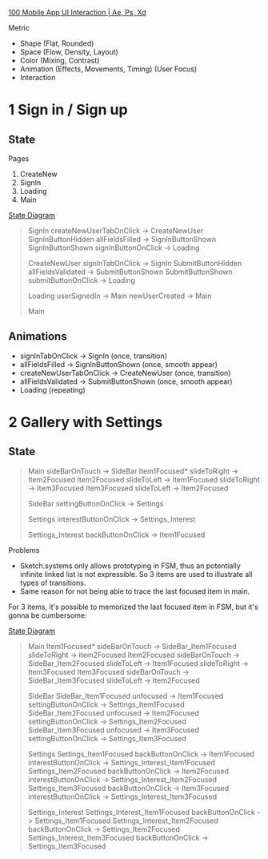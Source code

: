 [100 Mobile App UI Interaction | Ae, Ps, Xd](https://www.behance.net/gallery/53917017/100-Mobile-App-UI-Interaction)

Metric
- Shape (Flat, Rounded)
- Space (Flow, Density, Layout)
- Color (Mixing, Contrast)
- Animation (Effects, Movements, Timing) (User Focus)
- Interaction

# 1 Sign in / Sign up

## State

Pages
1. CreateNew
2. SignIn
3. Loading
4. Main

[State Diagram](https://sketch.systems/boygao1992/sketch/d3b7f3ebbe42ddddd4b27e3fc4b84f13)

> SignIn
>   createNewUserTabOnClick -> CreateNewUser
>   SignInButtonHidden
>     allFieldsFilled -> SignInButtonShown
>   SignInButtonShown
>     signInButtonOnClick -> Loading
>
> CreateNewUser
>   signInTabOnClick -> SignIn
>   SubmitButtonHidden
>     allFieldsValidated -> SubmitButtonShown
>   SubmitButtonShown
>     submitButtonOnClick -> Loading
>
> Loading
>   userSignedIn -> Main
>   newUserCreated -> Main
>
> Main

## Animations

- signInTabOnClick -> SignIn (once, transition)
- allFieldsFilled -> SignInButtonShown (once, smooth appear)
- createNewUserTabOnClick -> CreateNewUser (once, transition)
- allFieldsValidated -> SubmitButtonShown (once, smooth appear)
- Loading (repeating)

# 2 Gallery with Settings

## State

> Main
>   sideBarOnTouch -> SideBar
>   Item1Focused*
>     slideToRight -> Item2Focused
>   Item2Focused
>     slideToLeft -> Item1Focused
>     slideToRight -> Item3Focused
>   Item3Focused
>     slideToLeft -> Item2Focused
>
> SideBar
>   settingButtonOnClick -> Settings
>
> Settings
>   interestButtonOnClick -> Settings_Interest
>
> Settings_Interest
>   backButtonOnClick -> Item1Focused

Problems
- Sketch.systems only allows prototyping in FSM, thus an potentially infinite linked list is not expressible.
So 3 items are used to illustrate all types of transitions.
- Same reason for not being able to trace the last focused item in main.

For 3 items, it's possible to memorized the last focused item in FSM, but it's gonna be cumbersome:

[State Diagram](https://sketch.systems/boygao1992/sketch/d4136bcaf8cfb3f5391c29be0cc12b10)

> Main
>   Item1Focused*
>     sideBarOnTouch -> SideBar_Item1Focused
>     slideToRight -> Item2Focused
>   Item2Focused
>     sideBarOnTouch -> SideBar_Item2Focused
>     slideToLeft -> Item1Focused
>     slideToRight -> Item3Focused
>   Item3Focused
>     sideBarOnTouch -> SideBar_Item3Focused
>     slideToLeft -> Item2Focused
>
> SideBar
>   SideBar_Item1Focused
>     unfocused -> Item1Focused
>     settingButtonOnClick -> Settings_Item1Focused
>   SideBar_Item2Focused
>     unfocused -> Item2Focused
>     settingButtonOnClick -> Settings_Item2Focused
>   SideBar_Item3Focused
>     unfocused -> Item3Focused
>     settingButtonOnClick -> Settings_Item3Focused
>
> Settings
>   Settings_Item1Focused
>     backButtonOnClick -> Item1Focused
>     interestButtonOnClick -> Settings_Interest_Item1Focused
>   Settings_Item2Focused
>     backButtonOnClick -> Item2Focused
>     interestButtonOnClick -> Settings_Interest_Item2Focused
>   Settings_Item3Focused
>     backButtonOnClick -> Item3Focused
>     interestButtonOnClick -> Settings_Interest_Item3Focused
>
> Settings_Interest
>   Settings_Interest_Item1Focused
>     backButtonOnClick -> Settings_Item1Focused
>   Settings_Interest_Item2Focused
>     backButtonOnClick -> Settings_Item2Focused
>   Settings_Interest_Item3Focused
>     backButtonOnClick -> Settings_Item3Focused

